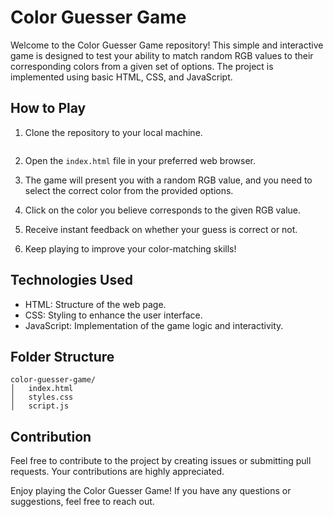 # Color Guesser Game

Welcome to the Color Guesser Game repository! This simple and interactive game is designed to test your ability to match random RGB values to their corresponding colors from a given set of options. The project is implemented using basic HTML, CSS, and JavaScript.

## How to Play

1. Clone the repository to your local machine.
   ```bash https://github.com/heet003/Color-Guesser.git
   ```

2. Open the `index.html` file in your preferred web browser.

3. The game will present you with a random RGB value, and you need to select the correct color from the provided options.

4. Click on the color you believe corresponds to the given RGB value.

5. Receive instant feedback on whether your guess is correct or not.

6. Keep playing to improve your color-matching skills!

## Technologies Used

- HTML: Structure of the web page.
- CSS: Styling to enhance the user interface.
- JavaScript: Implementation of the game logic and interactivity.

## Folder Structure

```
color-guesser-game/
│   index.html
│   styles.css
│   script.js
```

## Contribution

Feel free to contribute to the project by creating issues or submitting pull requests. Your contributions are highly appreciated.


Enjoy playing the Color Guesser Game! If you have any questions or suggestions, feel free to reach out.
